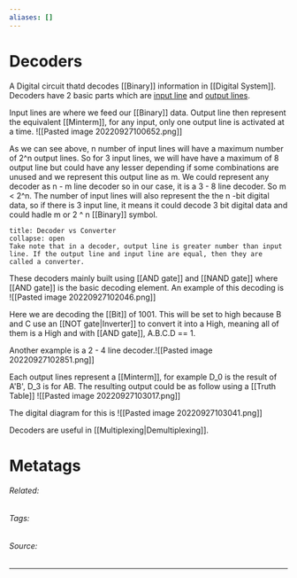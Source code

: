 ```yaml
---
aliases: []
---
```

# Decoders
A Digital circuit thatd decodes [[Binary]] information in [[Digital System]]. Decoders have 2 basic parts which are <u>input line</u> and <u>output lines</u>. 

Input lines are where we feed our [[Binary]] data. Output line then represent the equivalent [[Minterm]], for any input, only one output line is activated at a time.
![[Pasted image 20220927100652.png]]

As we can see above, n number of input lines will have a maximum number of 2^n output lines. So for 3 input lines, we will have have a maximum of 8 output line but could have any lesser depending if some combinations are unused and we represent this output line as m. We could represent any decoder as n - m line decoder so in our case, it is a 3 - 8  line decoder. So m < 2^n. The number of input lines will also represent the the n -bit digital data, so if there is 3 input line, it means it could decode 3 bit digital data and could hadle m or 2 ^ n [[Binary]] symbol. 

```ad-Notice
title: Decoder vs Converter
collapse: open
Take note that in a decoder, output line is greater number than input line. If the output line and input line are equal, then they are called a converter.

```

These decoders mainly built using [[AND gate]] and [[NAND gate]] where [[AND gate]] is the basic decoding element. An example of this decoding is
![[Pasted image 20220927102046.png]]

Here we are decoding the [[Bit]] of 1001. This will be set to high because B and C use an [[NOT gate|Inverter]] to convert it into a High, meaning all of them is a High and with [[AND gate]], A.B.C.D == 1.

Another example is a 2 - 4 line decoder.![[Pasted image 20220927102851.png]]

Each output lines represent a [[Minterm]], for example D_0 is the result of A'B', D_3 is for AB. The resulting output could be as follow using a [[Truth Table]]
![[Pasted image 20220927103017.png]]

The digital diagram for this is 
![[Pasted image 20220927103041.png]]


Decoders are useful in [[Multiplexing|Demultiplexing]].
















# Metatags
###### Related: 
###### Tags: 
###### Source: 

---